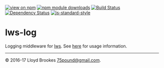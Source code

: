 [![view on npm](https://img.shields.io/npm/v/lws-log.svg)](https://www.npmjs.org/package/lws-log)
[![npm module downloads](https://img.shields.io/npm/dt/lws-log.svg)](https://www.npmjs.org/package/lws-log)
[![Build Status](https://travis-ci.org/lwsjs/log.svg?branch=master)](https://travis-ci.org/lwsjs/log)
[![Dependency Status](https://david-dm.org/lwsjs/log.svg)](https://david-dm.org/lwsjs/log)
[![js-standard-style](https://img.shields.io/badge/code%20style-standard-brightgreen.svg)](https://github.com/feross/standard)

# lws-log
Logging middleware for [lws](https://github.com/lwsjs/lws). See [here](https://github.com/lwsjs/local-web-server/wiki/How-to-output-an-access-log) for usage information.

* * *

&copy; 2016-17 Lloyd Brookes <75pound@gmail.com>.
